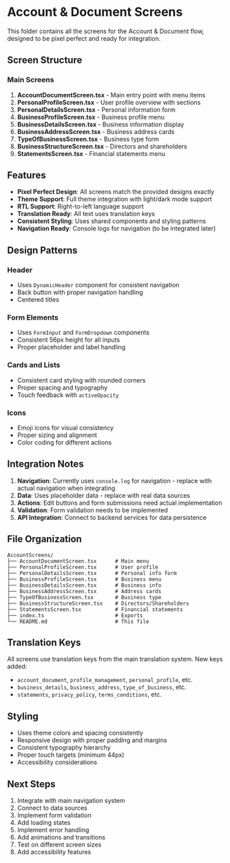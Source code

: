# Account & Document Screens

This folder contains all the screens for the Account & Document flow, designed to be pixel perfect and ready for integration.

## Screen Structure

### Main Screens

1. **AccountDocumentScreen.tsx** - Main entry point with menu items
2. **PersonalProfileScreen.tsx** - User profile overview with sections
3. **PersonalDetailsScreen.tsx** - Personal information form
4. **BusinessProfileScreen.tsx** - Business profile menu
5. **BusinessDetailsScreen.tsx** - Business information display
6. **BusinessAddressScreen.tsx** - Business address cards
7. **TypeOfBusinessScreen.tsx** - Business type form
8. **BusinessStructureScreen.tsx** - Directors and shareholders
9. **StatementsScreen.tsx** - Financial statements menu

## Features

- **Pixel Perfect Design**: All screens match the provided designs exactly
- **Theme Support**: Full theme integration with light/dark mode support
- **RTL Support**: Right-to-left language support
- **Translation Ready**: All text uses translation keys
- **Consistent Styling**: Uses shared components and styling patterns
- **Navigation Ready**: Console logs for navigation (to be integrated later)

## Design Patterns

### Header

- Uses `DynamicHeader` component for consistent navigation
- Back button with proper navigation handling
- Centered titles

### Form Elements

- Uses `FormInput` and `FormDropdown` components
- Consistent 56px height for all inputs
- Proper placeholder and label handling

### Cards and Lists

- Consistent card styling with rounded corners
- Proper spacing and typography
- Touch feedback with `activeOpacity`

### Icons

- Emoji icons for visual consistency
- Proper sizing and alignment
- Color coding for different actions

## Integration Notes

1. **Navigation**: Currently uses `console.log` for navigation - replace with actual navigation when integrating
2. **Data**: Uses placeholder data - replace with real data sources
3. **Actions**: Edit buttons and form submissions need actual implementation
4. **Validation**: Form validation needs to be implemented
5. **API Integration**: Connect to backend services for data persistence

## File Organization

```
AccountScreens/
├── AccountDocumentScreen.tsx      # Main menu
├── PersonalProfileScreen.tsx      # User profile
├── PersonalDetailsScreen.tsx      # Personal info form
├── BusinessProfileScreen.tsx      # Business menu
├── BusinessDetailsScreen.tsx      # Business info
├── BusinessAddressScreen.tsx      # Address cards
├── TypeOfBusinessScreen.tsx       # Business type
├── BusinessStructureScreen.tsx    # Directors/Shareholders
├── StatementsScreen.tsx           # Financial statements
├── index.ts                       # Exports
└── README.md                      # This file
```

## Translation Keys

All screens use translation keys from the main translation system. New keys added:

- `account_document`, `profile_management`, `personal_profile`, etc.
- `business_details`, `business_address`, `type_of_business`, etc.
- `statements`, `privacy_policy`, `terms_conditions`, etc.

## Styling

- Uses theme colors and spacing consistently
- Responsive design with proper padding and margins
- Consistent typography hierarchy
- Proper touch targets (minimum 44px)
- Accessibility considerations

## Next Steps

1. Integrate with main navigation system
2. Connect to data sources
3. Implement form validation
4. Add loading states
5. Implement error handling
6. Add animations and transitions
7. Test on different screen sizes
8. Add accessibility features
